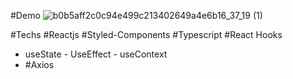 #Demo
![b0b5aff2c0c94e499c213402649a4e6b16_37_19 (1)](https://user-images.githubusercontent.com/38596921/115611937-1c2c8680-a2c1-11eb-8291-887b3843e573.gif)

#Techs
#Reactjs
#Styled-Components
#Typescript
#React Hooks
- useState - UseEffect - useContext
- #Axios
